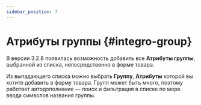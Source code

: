 ```yaml
---
sidebar_position: 7
---
```


# Атрибуты группы {#integro-group}

В версии 3.2.8 появилась возможность добавить все **Атрибуты группы**, выбранной из списка, непосредственно в форме товара.

Из выпадающего списка можно выбрать **Группу**, **Атрибуты** которой вы хотите добавить в форму товара. Групп может быть много, поэтому работает автодополнение — поиск и фильтрация в списке по мере ввода символов названия группы.
